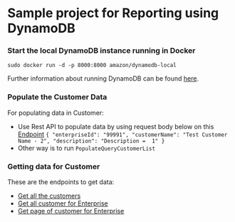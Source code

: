 # Sample project for Reporting using DynamoDB

### Start the local DynamoDB instance running in Docker
`sudo docker run -d -p 8000:8000 amazon/dynamodb-local`

Further information about running DynamoDB can be found [here](https://docs.aws.amazon.com/amazondynamodb/latest/developerguide/DynamoDBLocal.DownloadingAndRunning.html).
### Populate the Customer Data
For populating data in Customer:

* Use Rest API to populate data by using request body below on this [Endpoint](http://localhost:8080/customer-list)
`{
     "enterpriseId": "99991",
     "customerName": "Test Customer Name - 2",
     "description": "Description =  1"
 }`
* Other way is to run `PopulateQueryCustomerList`

### Getting data for Customer
These are the endpoints to get data:

* [Get all the customers](http://localhost:8080/customer-list/)
* [Get all customer for Enterprise](http://localhost:8080/customer-list/99991)
* [Get page of customer for Enterprise](http://localhost:8080/customer-list/99991/page?pageSize=25)

